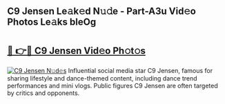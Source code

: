 ## C9 Jensen Le𝚊k𝚎d N𝚞𝚍e - Part-A3u Vid𝚎o Photos Le𝚊ks bleOg

# <h2><a href="http://fbd4mna.evod.top/?m=C9+Jensen">🔗 👉🔴 C9 Jensen Vid𝚎o Ph𝚘t𝚘s</a></h2>

[![C9 Jensen N𝚞d𝚎s](https://i.imgur.com/8V9OHl7.gif)](http://fbd4mna.evod.top/?m=C9+Jensen)
Influential social media star C9 Jensen, famous for sharing lifestyle and dance-themed content, including dance trend performances and mini vlogs. Public figures C9 Jensen are often targeted by critics and opponents. 

